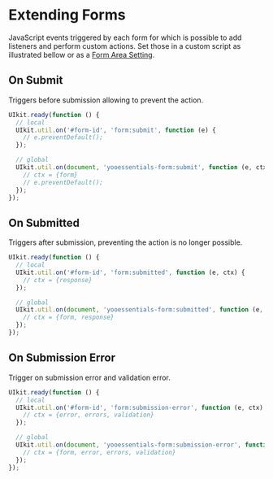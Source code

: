 # Extending Forms

JavaScript events triggered by each form for which is possible to add listeners and perform custom actions. Set those in a custom script as illustrated bellow or as a [Form Area Setting](../addons/forms/form-area#settings).

## On Submit

Triggers before submission allowing to prevent the action.

```js
UIkit.ready(function () {
  // local
  UIkit.util.on('#form-id', 'form:submit', function (e) {
    // e.preventDefault();
  });

  // global
  UIkit.util.on(document, 'yooessentials-form:submit', function (e, ctx) {
    // ctx = {form}
    // e.preventDefault();
  });
});
```

## On Submitted

Triggers after submission, preventing the action is no longer possible.

```js
UIkit.ready(function () {
  // local
  UIkit.util.on('#form-id', 'form:submitted', function (e, ctx) {
    // ctx = {response}
  });

  // global
  UIkit.util.on(document, 'yooessentials-form:submitted', function (e, ctx) {
    // ctx = {form, response}
  });
});
```

## On Submission Error

Trigger on submission error and validation error.

```js
UIkit.ready(function () {
  // local
  UIkit.util.on('#form-id', 'form:submission-error', function (e, ctx) {
    // ctx = {error, errors, validation}
  });

  // global
  UIkit.util.on(document, 'yooessentials-form:submission-error', function (e, ctx) {
    // ctx = {form, error, errors, validation}
  });
});
```
